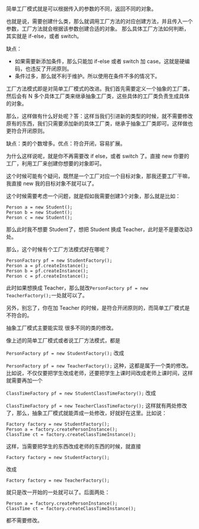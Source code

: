 简单工厂模式就是可以根据传入的参数的不同，返回不同的对象。

也就是说，需要创建什么类，那么就调用工厂方法的对应创建方法，并且传入一个参数，工厂方法就会根据该参数创建合适的对象。 那么具体工厂方法如何判断，其实就是 if-else，或者 switch。

缺点：

+ 如果需要新添加条件，那么只能加 if-else 或者 switch 加 case。这就是硬编码，也违反了开闭原则。
+ 条件过多，那么就不利于维护。所以使用在条件不多的情况下。

工厂方法模式即是对简单工厂模式的改进。我们首先需要定义一个抽象的工厂类，然后会有 N 多个具体工厂类来继承抽象工厂类，这些具体的工厂类负责生成具体的对象。

那么，这样做有什么好处呢？答：这样当我们引进新的类型的时候，就不需要修改原有的东西，我们只需要添加新的具体工厂类，继承于抽象工厂类即可。这样做也更符合开闭原则。

缺点：类的个数增多。优点：符合开闭，容易扩展。

为什么这样说呢，就是你不再需要改 if else，或者 switch 了。直接 new 你要的工厂，利用工厂来创建你想要的对象即可。

这个时候可能有个疑问，既然是一个工厂对应一个目标对象，那我还要工厂干嘛，我直接 new 我的目标对象不就可以了。

这个时候需要考虑一个问题，就是假如我需要创建3个对象，那么就是比如：

```
Person a = new Student();
Person b = new Student();
Person c = new Student();
```

那么此时我不想要 Student了，想把 Student 换成 Teacher，此时是不是要改动3处。

那么，这个时候有个工厂方法模式好在哪呢？

```
PersonFactory pf = new StudentFactory();
Person a = pf.createInstance();
Person b = pf.createInstance();
Person c = pf.createInstance();
```
此时如果想换成 Teacher，那么就改``PersonFactory pf = new TeacherFactory();``一处就可以了。

另外，别忘了，你在加 Teacher 的时候，是符合开闭原则的，而简单工厂模式是不符合的。

抽象工厂模式主要能实现 很多不同的类的修改。

像上述的简单工厂模式或者说工厂方法模式，都是

```PersonFactory pf = new StudentFactory();```
改成

```PersonFactory pf = new TeacherFactory();```
这种，这都是属于一个类的修改。比如说，不仅仅要把学生改成老师，还要把学生上课时间改成老师上课时间，这样就需要再加一个

```ClassTimeFactory pf = new StudentClassTimeFactory();```
改成

```ClassTimeFactory pf = new TeacherClassTimeFactory();```
这样就有两处修改了，那么，抽象工厂模式就能弄成一处修改，好就好在这里。比如说：

```
Factory factory = new StudentFactory();
Person a = factory.createPersonInstance();
ClassTime ct = factory.createClassTimeInstance();
```
这样，当需要把学生的东西改成老师的东西的时候，就直接

```
Factory factory = new StudentFactory();
```
改成

```
Factory factory = new TeacherFactory();
```
就只是改一开始的一处就可以了。后面两处：
```
Person a = factory.createPersonInstance();
ClassTime ct = factory.createClassTimeInstance();
```
都不需要修改。

